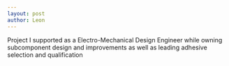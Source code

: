 ```yaml
---
layout: post
author: Leon
---
```


Project I supported as a Electro-Mechanical Design Engineer while owning subcomponent design and improvements as well as leading adhesive selection and qualification